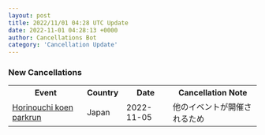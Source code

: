 ```yaml
---
layout: post
title: 2022/11/01 04:28 UTC Update
date: 2022-11-01 04:28:13 +0000
author: Cancellations Bot
category: 'Cancellation Update'
---
```


<h3>New Cancellations</h3>
<div class='hscrollable'>
<table style='width: 100%'>
    <tr>
        <th>Event</th>
        <th>Country</th>
        <th>Date</th>
        <th>Cancellation Note</th>
    </tr>
    <tr>
        <td><a href="https://www.parkrun.jp/horinouchikoen">Horinouchi koen parkrun</a></td>
        <td>Japan</td>
        <td>2022-11-05</td>
        <td>他のイベントが開催されるため</td>
    </tr>
</table>
</div>
